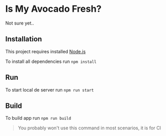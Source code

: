 # Is My Avocado Fresh?

Not sure yet..

## Installation

This project requires installed [Node.js](https://nodejs.org/en/)

To install all dependencies run `npm install`

## Run

To start local de server run `npm run start`

## Build

To build app run `npm run build`

> You probably won't use this command in most scenarios, it is for CI

